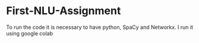 # First-NLU-Assignment

To run the code it is necessary to have python, SpaCy and Networkx. I run it using google colab
